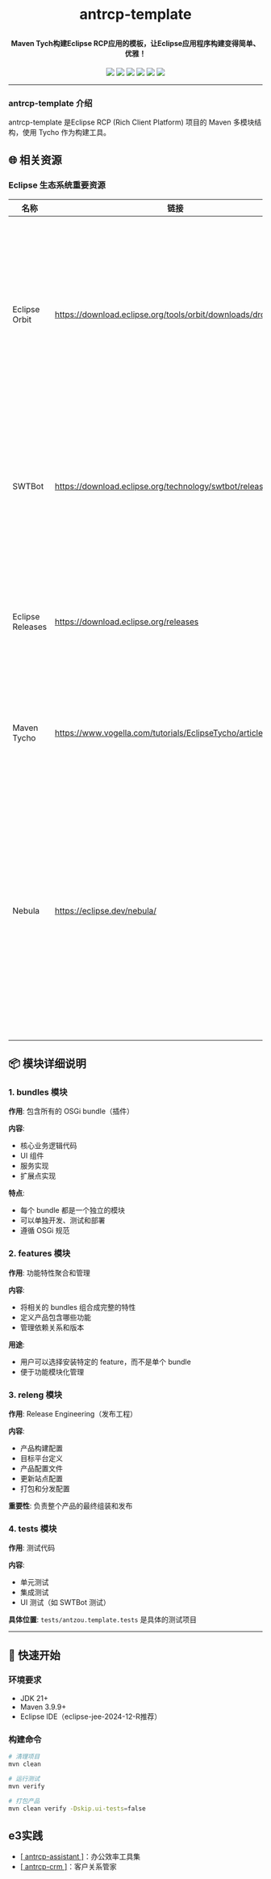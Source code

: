 <h1 align="center" style="margin: 30px 0 30px; font-weight: bold;">antrcp-template</h1>
<h4 align="center">Maven Tych构建Eclipse RCP应用的模板，让Eclipse应用程序构建变得简单、优雅！</h4>
<p align="center">
	<a href="https://www.oracle.com/technetwork/java/javase/downloads/index.html"><img src="https://img.shields.io/badge/JDK-21+-green.svg"></a>
	<a href="https://maven.apache.org"><img src="https://img.shields.io/badge/maven-v3.9.9-blue"></a>
	<a href="https://download.eclipse.org/releases/2024-12/202412041000/"><img src="https://img.shields.io/badge/TargetPlatform-202412-blue"></a>
	<a href="https://www.eclipse.org/downloads"><img src="https://img.shields.io/badge/Eclipse%20IDE-提供支持-blue.svg"></a>
	<a href=""><img src="https://img.shields.io/badge/系统-win%20%7C%20mac%20%7C%20linux-007EC6"></a>
	<a href="https://gitee.com/antzou/antrcp-template/blob/master/LICENSE"><img src="https://img.shields.io/:license-epl2.0-green.svg"></a>
</p>


---

### antrcp-template 介绍

antrcp-template 是Eclipse RCP (Rich Client Platform) 项目的 Maven 多模块结构，使用 Tycho 作为构建工具。

## 🌐 相关资源

### Eclipse 生态系统重要资源

| 名称 | 链接 | 说明 |
|------|------|------|
| Eclipse Orbit | https://download.eclipse.org/tools/orbit/downloads/drops | 为Eclipse生态系统提供经过"Eclipse化"的第三方库版本。Eclipse生态系统中不可或缺的基础设施，大大简化了第三方库的集成和使用。 |
| SWTBot | https://download.eclipse.org/technology/swtbot/releases/latest | 基于 Eclipse SWT 的自动化测试框架，专门用于测试 Eclipse 插件、RCP 应用程序和 IDE 功能。 |
| Eclipse Releases | https://download.eclipse.org/releases | Eclipse 官方发布的集成版本。提供了开发和使用 Eclipse 所需的核心平台和工具。 |
| Maven Tycho | https://www.vogella.com/tutorials/EclipseTycho/article.html | 用于使用命令行构建 Eclipse 插件、OSGi bundle 和 Eclipse 应用程序 |
| Nebula | https://eclipse.dev/nebula/ | 补充自定义小部件。Nebula 是不同的 Eclipse 项目和独立开发人员协作构建自定义 SWT 小部件和可重用的 UI 组件的地方，这些组件可用于使用 SWT 和 JFace 构建的 UI 应用程序。 |

## 📦 模块详细说明

### 1. **bundles 模块**
**作用**: 包含所有的 OSGi bundle（插件）

**内容**:
- 核心业务逻辑代码
- UI 组件
- 服务实现
- 扩展点实现

**特点**:
- 每个 bundle 都是一个独立的模块
- 可以单独开发、测试和部署
- 遵循 OSGi 规范

### 2. **features 模块**
**作用**: 功能特性聚合和管理

**内容**:
- 将相关的 bundles 组合成完整的特性
- 定义产品包含哪些功能
- 管理依赖关系和版本

**用途**:
- 用户可以选择安装特定的 feature，而不是单个 bundle
- 便于功能模块化管理

### 3. **releng 模块**
**作用**: Release Engineering（发布工程）

**内容**:
- 产品构建配置
- 目标平台定义
- 产品配置文件
- 更新站点配置
- 打包和分发配置

**重要性**: 负责整个产品的最终组装和发布

### 4. **tests 模块**
**作用**: 测试代码

**内容**:
- 单元测试
- 集成测试
- UI 测试（如 SWTBot 测试）

**具体位置**: `tests/antzou.template.tests` 是具体的测试项目


---

## 🚀 快速开始

### 环境要求
- JDK 21+
- Maven 3.9.9+
- Eclipse IDE（eclipse-jee-2024-12-R推荐）

### 构建命令
```bash
# 清理项目
mvn clean

# 运行测试
mvn verify 

# 打包产品
mvn clean verify -Dskip.ui-tests=false
```

## e3实践
- [[ antrcp-assistant ]](https://gitee.com/antzou/antrcp-assistant)：办公效率工具集
- [[ antrcp-crm ]](https://gitee.com/antzou/antrcp-crm)：客户关系管家

